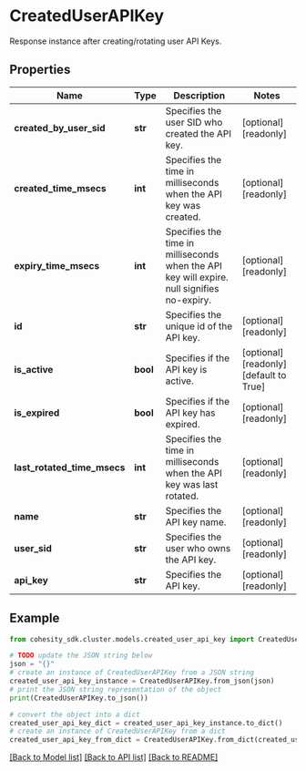 # CreatedUserAPIKey

Response instance after creating/rotating user API Keys.

## Properties

Name | Type | Description | Notes
------------ | ------------- | ------------- | -------------
**created_by_user_sid** | **str** | Specifies the user SID who created the API key. | [optional] [readonly] 
**created_time_msecs** | **int** | Specifies the time in milliseconds when the API key was created. | [optional] [readonly] 
**expiry_time_msecs** | **int** | Specifies the time in milliseconds when the API key will expire. null signifies no-expiry. | [optional] [readonly] 
**id** | **str** | Specifies the unique id of the API key. | [optional] [readonly] 
**is_active** | **bool** | Specifies if the API key is active. | [optional] [readonly] [default to True]
**is_expired** | **bool** | Specifies if the API key has expired. | [optional] [readonly] 
**last_rotated_time_msecs** | **int** | Specifies the time in milliseconds when the API key was last rotated. | [optional] [readonly] 
**name** | **str** | Specifies the API key name. | [optional] [readonly] 
**user_sid** | **str** | Specifies the user who owns the API key. | [optional] [readonly] 
**api_key** | **str** | Specifies the API key. | [optional] [readonly] 

## Example

```python
from cohesity_sdk.cluster.models.created_user_api_key import CreatedUserAPIKey

# TODO update the JSON string below
json = "{}"
# create an instance of CreatedUserAPIKey from a JSON string
created_user_api_key_instance = CreatedUserAPIKey.from_json(json)
# print the JSON string representation of the object
print(CreatedUserAPIKey.to_json())

# convert the object into a dict
created_user_api_key_dict = created_user_api_key_instance.to_dict()
# create an instance of CreatedUserAPIKey from a dict
created_user_api_key_from_dict = CreatedUserAPIKey.from_dict(created_user_api_key_dict)
```
[[Back to Model list]](../README.md#documentation-for-models) [[Back to API list]](../README.md#documentation-for-api-endpoints) [[Back to README]](../README.md)


